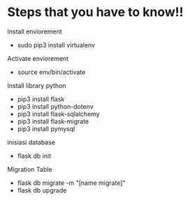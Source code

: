<h1>Steps that you have to know!!</h1>

Install enviorement
- sudo pip3 install virtualenv

Activate enviorement
- source env/bin/activate

Install library python
- pip3 install flask
- pip3 install python-dotenv
- pip3 install flask-sqlalchemy
- pip3 install flask-migrate
- pip3 install pymysql

inisiasi database
- flask db init

Migration Table
- flask db migrate -m "[name migrate]"
- flask db upgrade
